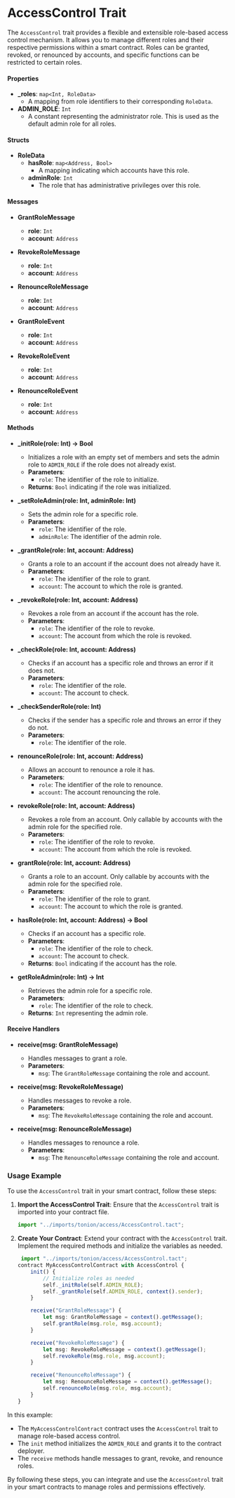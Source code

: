 # AccessControl Trait

The `AccessControl` trait provides a flexible and extensible role-based access control mechanism. It allows you to manage different roles and their respective permissions within a smart contract. Roles can be granted, revoked, or renounced by accounts, and specific functions can be restricted to certain roles.

#### Properties

- **_roles**: `map<Int, RoleData>`
  - A mapping from role identifiers to their corresponding `RoleData`.
- **ADMIN_ROLE**: `Int`
  - A constant representing the administrator role. This is used as the default admin role for all roles.

#### Structs

- **RoleData**
  - **hasRole**: `map<Address, Bool>`
    - A mapping indicating which accounts have this role.
  - **adminRole**: `Int`
    - The role that has administrative privileges over this role.

#### Messages

- **GrantRoleMessage**
  - **role**: `Int`
  - **account**: `Address`

- **RevokeRoleMessage**
  - **role**: `Int`
  - **account**: `Address`

- **RenounceRoleMessage**
  - **role**: `Int`
  - **account**: `Address`

- **GrantRoleEvent**
  - **role**: `Int`
  - **account**: `Address`

- **RevokeRoleEvent**
  - **role**: `Int`
  - **account**: `Address`

- **RenounceRoleEvent**
  - **role**: `Int`
  - **account**: `Address`

#### Methods

- **_initRole(role: Int) -> Bool**
  - Initializes a role with an empty set of members and sets the admin role to `ADMIN_ROLE` if the role does not already exist.
  - **Parameters**: 
    - `role`: The identifier of the role to initialize.
  - **Returns**: `Bool` indicating if the role was initialized.

- **_setRoleAdmin(role: Int, adminRole: Int)**
  - Sets the admin role for a specific role.
  - **Parameters**: 
    - `role`: The identifier of the role.
    - `adminRole`: The identifier of the admin role.

- **_grantRole(role: Int, account: Address)**
  - Grants a role to an account if the account does not already have it.
  - **Parameters**: 
    - `role`: The identifier of the role to grant.
    - `account`: The account to which the role is granted.

- **_revokeRole(role: Int, account: Address)**
  - Revokes a role from an account if the account has the role.
  - **Parameters**: 
    - `role`: The identifier of the role to revoke.
    - `account`: The account from which the role is revoked.

- **_checkRole(role: Int, account: Address)**
  - Checks if an account has a specific role and throws an error if it does not.
  - **Parameters**: 
    - `role`: The identifier of the role.
    - `account`: The account to check.

- **_checkSenderRole(role: Int)**
  - Checks if the sender has a specific role and throws an error if they do not.
  - **Parameters**: 
    - `role`: The identifier of the role.

- **renounceRole(role: Int, account: Address)**
  - Allows an account to renounce a role it has.
  - **Parameters**: 
    - `role`: The identifier of the role to renounce.
    - `account`: The account renouncing the role.

- **revokeRole(role: Int, account: Address)**
  - Revokes a role from an account. Only callable by accounts with the admin role for the specified role.
  - **Parameters**: 
    - `role`: The identifier of the role to revoke.
    - `account`: The account from which the role is revoked.

- **grantRole(role: Int, account: Address)**
  - Grants a role to an account. Only callable by accounts with the admin role for the specified role.
  - **Parameters**: 
    - `role`: The identifier of the role to grant.
    - `account`: The account to which the role is granted.

- **hasRole(role: Int, account: Address) -> Bool**
  - Checks if an account has a specific role.
  - **Parameters**: 
    - `role`: The identifier of the role to check.
    - `account`: The account to check.
  - **Returns**: `Bool` indicating if the account has the role.

- **getRoleAdmin(role: Int) -> Int**
  - Retrieves the admin role for a specific role.
  - **Parameters**: 
    - `role`: The identifier of the role to check.
  - **Returns**: `Int` representing the admin role.

#### Receive Handlers

- **receive(msg: GrantRoleMessage)**
  - Handles messages to grant a role.
  - **Parameters**: 
    - `msg`: The `GrantRoleMessage` containing the role and account.

- **receive(msg: RevokeRoleMessage)**
  - Handles messages to revoke a role.
  - **Parameters**: 
    - `msg`: The `RevokeRoleMessage` containing the role and account.

- **receive(msg: RenounceRoleMessage)**
  - Handles messages to renounce a role.
  - **Parameters**: 
    - `msg`: The `RenounceRoleMessage` containing the role and account.

### Usage Example

To use the `AccessControl` trait in your smart contract, follow these steps:

1. **Import the AccessControl Trait**:
   Ensure that the `AccessControl` trait is imported into your contract file.

   ```ts showLineNumbers
   import "../imports/tonion/access/AccessControl.tact";
   ```

2. **Create Your Contract**:
   Extend your contract with the `AccessControl` trait. Implement the required methods and initialize the variables as needed.

   ```ts showLineNumbers
    import "../imports/tonion/access/AccessControl.tact";
   contract MyAccessControlContract with AccessControl {
       init() {
           // Initialize roles as needed
           self._initRole(self.ADMIN_ROLE);
           self._grantRole(self.ADMIN_ROLE, context().sender);
       }

       receive("GrantRoleMessage") {
           let msg: GrantRoleMessage = context().getMessage();
           self.grantRole(msg.role, msg.account);
       }

       receive("RevokeRoleMessage") {
           let msg: RevokeRoleMessage = context().getMessage();
           self.revokeRole(msg.role, msg.account);
       }

       receive("RenounceRoleMessage") {
           let msg: RenounceRoleMessage = context().getMessage();
           self.renounceRole(msg.role, msg.account);
       }
   }
   ```

In this example:

- The `MyAccessControlContract` contract uses the `AccessControl` trait to manage role-based access control.
- The `init` method initializes the `ADMIN_ROLE` and grants it to the contract deployer.
- The `receive` methods handle messages to grant, revoke, and renounce roles.

By following these steps, you can integrate and use the `AccessControl` trait in your smart contracts to manage roles and permissions effectively.